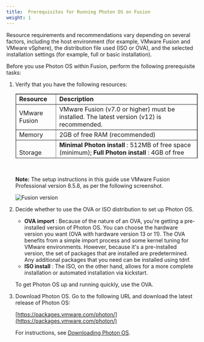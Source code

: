 ```yaml
---
title:  Prerequisites for Running Photon OS on Fusion
weight: 1
---
```


Resource requirements and recommendations vary depending on several factors, including the host environment (for example, VMware Fusion and VMware vSphere), the distribution file used (ISO or OVA), and the selected installation settings (for example, full or basic installation).

Before you use Photon OS within Fusion, perform the following prerequisite tasks:

1. Verify that you have the following resources:

	<table style="height: 170px;" border="1" width="auto" cellspacing="0" cellpadding="10">
	<tbody>
	<tr>
	<td><b>Resource</b></td>
	<td><b>Description</b></td>
	</tr>
	<tr>
	<td>VMware Fusion</td>
	<td>VMware Fusion (v7.0 or higher) must be installed. The latest version (v12) is recommended.</td>
	</tr>
	<tr>
	<td>Memory</td>
	<td>2GB of free RAM (recommended)</td>
	</tr>
	<tr>
	<td>Storage</td>
	<td><b>Minimal Photon install</b> : 512MB of free space (minimum); <b>Full Photon install</b> : 4GB of free space (minimum); 8GB recommended.</td>
	</tr>
	<tr>
	<td>Distribution File</td>
	<td>Photon OS ISO or OVA file downloaded from [https://packages.vmware.com/photon/](https://packages.vmware.com/photon/).</td>
	</tr>
	</tbody>
	</table>
	</br >

	
	**Note:** The setup instructions in this guide use VMware Fusion Professional version 8.5.8, as per the following screenshot.


	![Fusion version](./installation-guide/images/fs-version.png)


2. Decide whether to use the OVA or ISO distribution to set up Photon OS.

    - **OVA import** : Because of the nature of an OVA, you're getting a pre-installed version of Photon OS. You can choose the hardware version you want (OVA with hardware version 13 or 11). The OVA benefits from a simple import process and some kernel tuning for VMware environments. However, because it's a pre-installed version, the set of packages that are installed are predetermined. Any additional packages that you need can be installed using tdnf.
    - **ISO install** : The ISO, on the other hand, allows for a more complete installation or automated installation via kickstart.

    To get Photon OS up and running quickly, use the OVA.
    
1. Download Photon OS. Go to the following URL and download the latest release of Photon OS:

    [https://packages.vmware.com/photon/](https://packages.vmware.com/photon/)
    
    For instructions, see [Downloading Photon OS](../../downloading-photon/).
